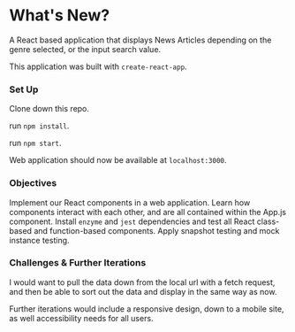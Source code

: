 # What's New?

A React based application that displays News Articles depending on the genre selected, or the input search value.   

This application was built with `create-react-app`.

### Set Up

Clone down this repo.  

run `npm install`.  

run `npm start`.  

Web application should now be available at `localhost:3000`.  
 
### Objectives

Implement our React components in a web application. Learn how components interact with each other, and are all contained within the App.js component. Install `enzyme` and `jest` dependencies and test all React class-based and function-based components. Apply snapshot testing and mock instance testing. 

### Challenges & Further Iterations

I would want to pull the data down from the local url with a fetch request, and then be able to sort out the data and display in the same way as now.   

Further iterations would include a responsive design, down to a mobile site, as well accessibility needs for all users. 

